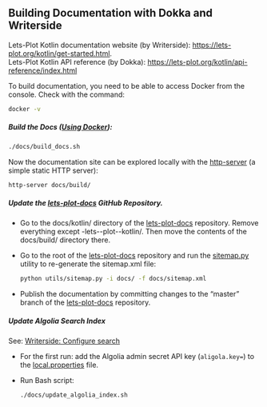 ## Building Documentation with Dokka and Writerside

Lets-Plot Kotlin documentation website (by Writerside): https://lets-plot.org/kotlin/get-started.html. <br>
Lets-Plot Kotlin API reference (by Dokka): https://lets-plot.org/kotlin/api-reference/index.html

             
To build documentation, you need to be able to access Docker from the console. Check with the command:
```Bash
docker -v
```


##### Build the Docs ([Using Docker](https://www.jetbrains.com/help/writerside/build-with-docker.html)):

```Bash
./docs/build_docs.sh
```

Now the documentation site can be explored locally with the [http-server](https://www.npmjs.com/package/http-server) (a simple static HTTP server):
  ```Bash
  http-server docs/build/
  ```

##### Update the [lets-plot-docs](https://github.com/JetBrains/lets-plot-docs) GitHub Repository.            

- Go to the docs/kotlin/ directory of the [lets-plot-docs](https://github.com/JetBrains/lets-plot-docs) repository.
  Remove everything except -lets--plot--kotlin/.
  Then move the contents of the docs/build/ directory there.

- Go to the root of the [lets-plot-docs](https://github.com/JetBrains/lets-plot-docs) repository
  and run the [sitemap.py](https://github.com/JetBrains/lets-plot-docs/blob/master/utils/sitemap.py) utility
  to re-generate the sitemap.xml file:

  ```Bash
  python utils/sitemap.py -i docs/ -f docs/sitemap.xml
  ```

- Publish the documentation by committing changes to the “master” branch of the [lets-plot-docs](https://github.com/JetBrains/lets-plot-docs) repository.

##### Update Algolia Search Index
                                     
See: [Writerside: Configure search](https://www.jetbrains.com/help/writerside/configure-search.html#create-the-build-configuration-on-ci-cd)

- For the first run: add the Algolia admin secret API key (`aligola.key=`) to the [local.properties](../local.properties) file.

- Run Bash script:

  ```Bash
  ./docs/update_algolia_index.sh
  ```



